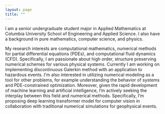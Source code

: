 ```yaml
---
layout: page
title: ""
---
```


I am a senior undergraduate student major in Applied Mathematics at Columbia University School of Engineering and Applied Science. I also have a background in pure mathematics, computer science, and physics. 

My research interests are computational mathematics, numerical methods for partial differential equations (PDEs), and computational fluid dynamics (CFD). Specifically, I am passionate about high order, structure preserving numerical schemes for various physical systems. Currently I am working on implementing discontinuous Galerkin method with an application to hazardous events. I'm also interested in utilizing numerical modeling as a tool for other problems, for example understanding the behavior of systems and PDE-constrained optimization. Moreover, given the rapid development of machine learning and artificial intelligence, I’m actively seeking the interplay between this field and numerical methods. Specifically, I’m proposing deep learning transformer model for computer vision in collaboration with traditional numerical simulations for geophysical events. 
